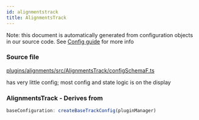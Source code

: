 ```yaml
---
id: alignmentstrack
title: AlignmentsTrack
---
```


Note: this document is automatically generated from configuration objects in our
source code. See [Config guide](/docs/config_guide) for more info

### Source file

[plugins/alignments/src/AlignmentsTrack/configSchemaF.ts](https://github.com/GMOD/jbrowse-components/blob/main/plugins/alignments/src/AlignmentsTrack/configSchemaF.ts)

has very little config; most config and state logic is on the display

### AlignmentsTrack - Derives from

```js
baseConfiguration: createBaseTrackConfig(pluginManager)
```
